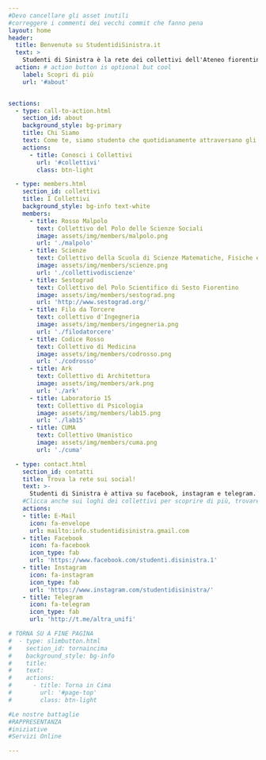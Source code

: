 ```yaml
---
#Devo cancellare gli asset inutili
#correggere i commenti dei vecchi commit che fanno pena
layout: home
header:
  title: Benvenutə su StudentidiSinistra.it
  text: >
    Studenti di Sinistra è la rete dei collettivi dell'Ateneo fiorentino, un'organizzazione politica attiva dal 1991, completamente indipendente da partiti e associazioni. Questo significa che, a differenza di altre liste universitarie, non abbiamo nessun finanziamento o aiuto economico alle spalle e dobbiamo cavarcela da solə nelle nostre iniziative. Vuol dire anche che quello che facciamo lo facciamo perché pensiamo sia giusto farlo, non come ‘gavetta’ per arrivare più in alto o per favorire questo o quell’altro partito o sindacato.
  action: # action button is optional but cool
    label: Scopri di più
    url: '#about'


sections:
  - type: call-to-action.html
    section_id: about
    background_style: bg-primary
    title: Chi Siamo
    text: Come te, siamo studentə che quotidianamente attraversano gli spazi dell’Università, delle biblioteche e delle mense; in sede, fuori sede e pendolari; matricole, in procinto di laurearsi o a metà del proprio percorso. Ciò che condividiamo è la volontà di incidere sulla realtà in cui viviamo, a partire dal mondo dell’istruzione, per arrivare ad una società più equa, libera e consapevole. Siamo dislocatə in tutti i plessi UniFi, ed è principalmente in questi luoghi che svolgiamo le nostre attività, secondo i nostri principi fondamentali; inclusività, auto-organizzazione, anti-fascismo, anti-capitalismo, anti-sessismo.
    actions:
      - title: Conosci i Collettivi
        url: '#collettivi'
        class: btn-light

  - type: members.html
    section_id: collettivi
    title: I Collettivi
    background_style: bg-info text-white
    members:
      - title: Rosso Malpolo
        text: Collettivo del Polo delle Scienze Sociali
        image: assets/img/members/malpolo.png
        url: './malpolo'
      - title: Scienze
        text: Collettivo della Scuola di Scienze Matematiche, Fisiche e Naturali
        image: assets/img/members/scienze.png
        url: './collettivodiscienze'
      - title: Sestograd
        text: Collettivo del Polo Scientifico di Sesto Fiorentino
        image: assets/img/members/sestograd.png
        url: 'http://www.sestograd.org/'
      - title: Filo da Torcere
        text: collettivo d'Ingegneria
        image: assets/img/members/ingegneria.png
        url: './filodatorcere'
      - title: Codice Rosso
        text: Collettivo di Medicina
        image: assets/img/members/codrosso.png
        url: './codrosso'
      - title: Ark
        text: Collettivo di Architettura
        image: assets/img/members/ark.png
        url: './ark'
      - title: Laboratorio 15
        text: Collettivo di Psicologia
        image: assets/img/members/lab15.png
        url: './lab15'
      - title: CUMA
        text: Collettivo Umanistico
        image: assets/img/members/cuma.png
        url: './cuma'

  - type: contact.html
    section_id: contatti
    title: Trova la rete sui social!
    text: >-
      Studenti di Sinistra è attiva su facebook, instagram e telegram.
    #Clicca anche sui loghi dei collettivi per scoprire di più, trovare le loro pagine e contatti.
    actions:
    - title: E-Mail
      icon: fa-envelope
      url: mailto:info.studentidisinistra.gmail.com
    - title: Facebook
      icon: fa-facebook
      icon_type: fab
      url: 'https://www.facebook.com/studenti.disinistra.1'
    - title: Instagram
      icon: fa-instagram
      icon_type: fab
      url: 'https://www.instagram.com/studentidisinistra/'
    - title: Telegram
      icon: fa-telegram
      icon_type: fab
      url: 'http://t.me/altra_unifi'

# TORNA SU A FINE PAGINA
#  - type: slimbutton.html
#    section_id: tornaincima
#    background_style: bg-info
#    title:
#    text:
#    actions:
#      - title: Torna in Cima
#        url: '#page-top'
#        class: btn-light

#Le nostre battaglie
#RAPPRESENTANZA
#iniziative
#Servizi Online

---
```

